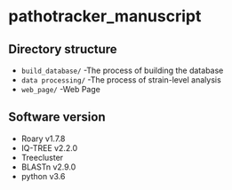 # pathotracker_manuscript

## Directory structure

 - `build_database/` -The process of building the database
 - `data processing/` -The process of strain-level analysis
 - `web_page/` -Web Page

## Software version
 - Roary v1.7.8
 - IQ-TREE v2.2.0
 - Treecluster 
 - BLASTn v2.9.0
 - python v3.6
